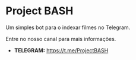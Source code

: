 # Project BASH

Um simples bot para o indexar filmes no Telegram. 

Entre no nosso canal para mais informações.
- **TELEGRAM:** https://t.me/ProjectBASH
